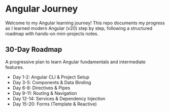# Angular Journey 
Welcome to my Angular learning journey!  This repo documents my progress as I learned modern Angular (v20) step by step,
following a structured roadmap with hands-on mini-projects  notes.


## 30-Day Roadmap
A progressive plan to learn Angular fundamentals and intermediate features.
- Day 1-2: Angular CLI & Project Setup
- Day 3-5: Components & Data Binding
- Day 6-8: Directives & Pipes
- Day 9-11:  Routing & Navigation
- Day 12-14: Services & Dependency Injection
- Day 15-20: Forms (Template & Reactive)